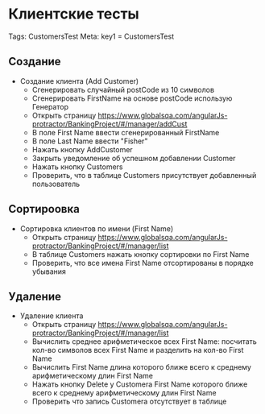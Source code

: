 # Клиентские тесты

Tags: CustomersTest
Meta: key1 = CustomersTest

## Создание

* Создание клиента (Add Customer)
    * Сгенерировать случайный postCode из 10 символов
    * Сгенерировать FirstName на основе postCode использую Генератор
    * Открыть страницу https://www.globalsqa.com/angularJs-protractor/BankingProject/#/manager/addCust
    * В поле First Name ввести сгенерированный FirstName
    * В поле Last Name ввести "Fisher"
    * Нажать кнопку AddCustomer
    * Закрыть уведомление об успешном добавлении Customer
    * Нажать кнопку Customers
    * Проверить, что в таблице Customers присутствует добавленный пользователь

## Сортироовка

* Сортировка клиентов по имени (First Name)
    * Открыть страницу https://www.globalsqa.com/angularJs-protractor/BankingProject/#/manager/list
    * В таблице Customers нажать кнопку сортировки по First Name
    * Проверить, что все имена First Name отсортированы в порядке убывания

## Удаление

* Удаление клиента
    * Открыть страницу https://www.globalsqa.com/angularJs-protractor/BankingProject/#/manager/list
    * Вычислить среднее арифметическое всех First Name: посчитать кол-во символов всех First Name и разделить на кол-во
      First Name
    * Вычислить First Name длина которого ближе всего к среднему арифметическому длин First Name
    * Нажать кнопку Delete у Customerа First Name которого ближе всего к среднему арифметическому длин First Name
    * Проверить что запись Customera отсутствует в таблице 